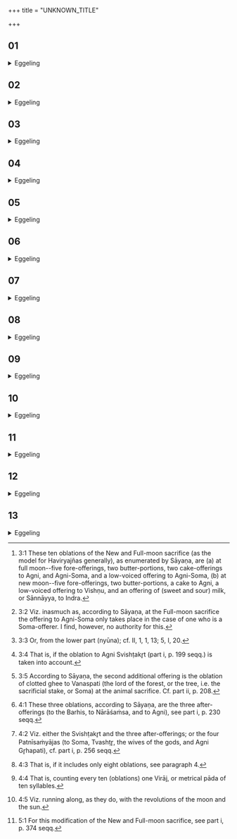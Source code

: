 +++
title = "UNKNOWN_TITLE"

+++


##  01
<details><summary>Eggeling</summary>

1. Now when they spread (and perform) the sacrifice, they kill it; and when they press out king Soma, they kill him; and when they 'quiet' and cut up the victim, they kill it,--it is by means of the mortar and pestle, and by the two mill-stones that they kill the Haviryajña (grain-offering).
</details>

##  02
<details><summary>Eggeling</summary>

2. And having killed the sacrifice, he pours it, as seed, into the fire as its womb, for, indeed, the fire is the womb of the sacrifice, from out of it it is produced: let him therefore perform those ten oblations [^egg_75] for which the Vashaṭ is uttered.

[^egg_75]: 3:1 These ten oblations of the New and Full-moon sacrifice (as the model for Haviryajñas generally), as enumerated by Sāyaṇa, are (a) at full moon--five fore-offerings, two butter-portions, two cake-offerings to Agni, and Agni-Soma, and a low-voiced offering to Agni-Soma, (b) at new moon--five fore-offerings, two butter-portions, a cake to Agni, a low-voiced offering to Vishṇu, and an offering of (sweet and sour) milk, or Sānnāyya, to Indra.
</details>

##  03
<details><summary>Eggeling</summary>

3. And, indeed, this sacrifice is the blowing (wind): he blows here, as it were, as a single one, but when he has entered into man, he is divided into ten parts;--with the vital airs thus distributed, it (the sacrifice) is born from out of its womb, the fire: this is that Virāj of ten syllables, this is that perfection, the sacrifice.
</details>

##  04
<details><summary>Eggeling</summary>

4. There may, however, be nine (oblations) [^egg_76];--he thus forms a defective (lesser, lower) Virāj with a view to production; for from the lesser [^egg_77], indeed, creatures are produced here: this is that perfection, the sacrifice.

[^egg_76]: 3:2 Viz. inasmuch as, according to Sāyaṇa, at the Full-moon sacrifice the offering to Agni-Soma only takes place in the case of one who is a Soma-offerer. I find, however, no authority for this.

[^egg_77]: 3:3 Or, from the lower part (nyūna); cf. II, 1, 1, 13; 5, I, 20.
</details>

##  05
<details><summary>Eggeling</summary>

5. But there may be one additional (oblation) [^egg_78],that one remains over for Prajāpati: this is that perfection, the sacrifice.

[^egg_78]: 3:4 That is, if the oblation to Agni Svishṭakr̥t (part i, p. 199 seqq.) is taken into account.
</details>

##  06
<details><summary>Eggeling</summary>

6. And there may be two additional (oblations) [^egg_79],

[^egg_79]: 3:5 According to Sāyaṇa, the second additional offering is the oblation of clotted ghee to Vanaspati (the lord of the forest, or  the tree, i.e. the sacrificial stake, or Soma) at the animal sacrifice. Cf. part ii, p. 208.

 --a productive pair consists of two: thus a productive pair is produced; this is that perfection, the sacrifice.
</details>

##  07
<details><summary>Eggeling</summary>

7. And there may be three additional ones [^egg_80],--a productive pair consists of two, and that which is produced is the third: this is that perfection, the sacrifice.

[^egg_80]: 4:1 These three oblations, according to Sāyaṇa, are the three after-offerings (to the Barhis, to Nārāśaṁsa, and to Agni), see part i, p. 230 seqq.
</details>

##  08
<details><summary>Eggeling</summary>

8. And there may be four additional ones [^egg_81],--as the one so the four. There are these three worlds; these worlds he thus gains by three (oblations); and Prajāpati, indeed, is the fourth beyond these worlds: by the fourth (oblation) he thus gains Prajāpati,--this is that perfection, the sacrifice.

[^egg_81]: 4:2 Viz. either the Svishṭakr̥t and the three after-offerings; or the four Patnīsaṁyājas (to Soma, Tvashṭr̥, the wives of the gods, and Agni Gr̥hapati), cf. part i, p. 256 seqq.
</details>

##  09
<details><summary>Eggeling</summary>

9. That (sacrifice) which is defective in two (oblations) [^egg_82] is indeed defective, it is not a sacrifice; and that which is excessive in respect of five (oblations) is indeed excessive, it is not a sacrifice: this is that perfection as regards the ten, the twenty, thus up to a thousand [^egg_83].

[^egg_82]: 4:3 That is, if it includes only eight oblations, see paragraph 4.

[^egg_83]: 4:4 That is, counting every ten (oblations) one Virāj, or metrical pāda of ten syllables.
</details>

##  10
<details><summary>Eggeling</summary>

10. Verily, they who perform the Full and New-moon sacrifice, run a race [^egg_84]. One ought to perform it during fifteen years;--in these fifteen years there are three hundred and sixty full moons and new

[^egg_84]: 4:5 Viz. running along, as they do, with the revolutions of the moon and the sun.

moons; and there are in a year three hundred and sixty nights: it is the nights he thus gains.
</details>

##  11
<details><summary>Eggeling</summary>

11. He should then offer for another fifteen years; in these fifteen years there are three hundred and sixty full moons and new moons; and there are in a year three hundred and sixty days it is the days he thus gains, and the year itself he thus gains.
</details>

##  12
<details><summary>Eggeling</summary>

12. Now, indeed, the gods were at first mortal; and only when they had gained the year they were immortal; for the year is everything, and the imperishable means everything: thereby then accrues to him imperishable merit, the imperishable world.
</details>

##  13
<details><summary>Eggeling</summary>

13. He who, knowing this, offers (the Full and New-moon sacrifice) for thirty years, becomes one of the race-runners, whence one ought to offer sacrifice for not less than thirty years. But if he be a performer of the Dākshāyaṇa sacrifice [^egg_85], he need only offer for fifteen years, for therein that perfection is brought about, since he performs (every month) two Full-moon and two New-moon offerings, and thus that perfection is indeed brought about therein.

[^egg_85]: 5:1 For this modification of the New and Full-moon sacrifice, see part i, p. 374 seqq.
</details>